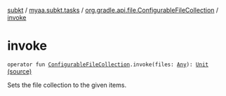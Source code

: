 [subkt](../../index.md) / [myaa.subkt.tasks](../index.md) / [org.gradle.api.file.ConfigurableFileCollection](index.md) / [invoke](./invoke.md)

# invoke

`operator fun `[`ConfigurableFileCollection`](https://docs.gradle.org/current/javadoc/org/gradle/api/file/ConfigurableFileCollection.html)`.invoke(files: `[`Any`](https://kotlinlang.org/api/latest/jvm/stdlib/kotlin/-any/index.html)`): `[`Unit`](https://kotlinlang.org/api/latest/jvm/stdlib/kotlin/-unit/index.html) [(source)](https://github.com/Myaamori/SubKt/blob/0.1.10/src/main/kotlin/myaa/subkt/tasks/tasks.kt#L2166)

Sets the file collection to the given items.


